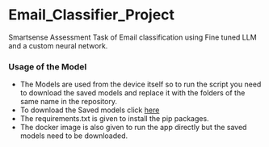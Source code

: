 # Email_Classifier_Project
Smartsense Assessment Task of Email classification using Fine tuned LLM and a custom neural network.


### Usage of the Model
* The Models are used from the device itself so to run the script you need to download the saved models and replace it with the folders of the same name in the repository.
* To download the Saved models click [here](https://iitgnacin-my.sharepoint.com/:f:/g/personal/23250031_iitgn_ac_in/EolyFE-KAgtGq0yNmecvG8YBv7U9n4iZwDGCReissfJsew?e=jwVCYl)
* The requirements.txt is given to install the pip packages.
* The docker image is also given to run the app directly but the saved models need to be downloaded.
